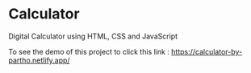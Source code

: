 # Calculator
Digital Calculator using HTML, CSS and JavaScript


To see the demo of this project to click this link : https://calculator-by-partho.netlify.app/
